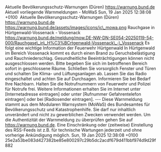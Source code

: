 Aktuelle Bevölkerungsschutz-Warnungen (Düren) https://warnung.bund.de Aktuell vorliegende Warnmeldungen - MoWaS Sun, 19 Jan 2025 12:38:08 +0100 ![]() Aktuelle Bevölkerungsschutz-Warnungen (Düren) https://warnung.bund.de https://warnung.bund.de/assets/images/icons/ic\_mowa.png Rauchgase in Hürtgenwald-Vossenack - Vossenack https://warnung.bund.de/meldung/mow.DE-NW-DN-SE054-20250119-54-000/Rauchgase\_in\_H%C3%BCrtgenwald-Vossenack\_-\_Vossenack Es folgt eine wichtige Information der Feuerwehr Hürtgenwald In Hürtgenwald im Bereich Vossenack kommt es durch einen Brand zu Geruchsbelästigung und Rauchniederschlag. Gesundheitliche Beeinträchtigungen können nicht ausgeschlossen werden.
Bitte begeben Sie sich im betroffenen Bereich sofort in geschlossene Räume. Schließen Sie vorsorglich Fenster und Türen und schalten Sie Klima- und Lüftungsanlagen ab.
Lassen Sie das Radio eingeschaltet und achten Sie auf Durchsagen.
Informieren Sie bei Bedarf Ihre Nachbarn. Halten Sie die Notrufnummern von Feuerwehr und Polizei für Notrufe frei. Weitere Informationen erhalten Sie im Internet unter [Internetadresse eintragen] oder unter [Rufnummer Gefahrentelefon eintragen] oder bei [Radiosender eintragen]. ---
Diese Warnmeldung stammt aus dem Modularen Warnsystem (MoWaS) des Bundesamtes für Bevölkerungsschutz und Katastrophenhilfe.
Sie darf nur inhaltlich unverändert und nicht zu gewerblichen Zwecken verwendet werden.
Um die Authentizität der Warnmeldung zu überprüfen gehen Sie auf https://warnung.bund.de.
Eine Einschränkung oder (zeitweise) Einstellung des RSS-Feeds ist z.B. für technische Wartungen jederzeit und ohne vorherige Ankündigung möglich. Sun, 19 Jan 2025 12:38:08 +0100 25e2a53be083d427382be85e800297c29b5dc2acdf679d411bbf974d9d29f882
